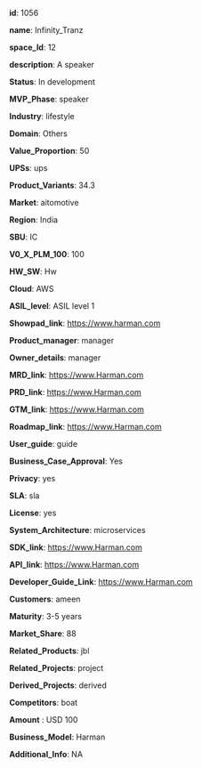 **id**: 1056

**name**: Infinity_Tranz

**space_Id**: 12

**description**: A speaker

**Status**: In development

**MVP_Phase**: speaker

**Industry**: lifestyle

**Domain**: Others 

**Value_Proportion**: 50

**UPSs**: ups

**Product_Variants**: 34.3

**Market**: aitomotive

**Region**: India

**SBU**: IC

**V0_X_PLM_100**: 100

**HW_SW**: Hw

**Cloud**: AWS

**ASIL_level**: ASIL level 1

**Showpad_link**: https://www.harman.com

**Product_manager**: manager

**Owner_details**: manager

**MRD_link**: https://www.Harman.com

**PRD_link**: https://www.Harman.com

**GTM_link**: https://www.Harman.com

**Roadmap_link**: https://www.Harman.com

**User_guide**: guide

**Business_Case_Approval**: Yes

**Privacy**: yes

**SLA**: sla

**License**: yes

**System_Architecture**: microservices

**SDK_link**: https://www.Harman.com

**API_link**: https://www.Harman.com

**Developer_Guide_Link**: https://www.Harman.com

**Customers**: ameen

**Maturity**: 3-5 years

**Market_Share**: 88

**Related_Products**: jbl

**Related_Projects**: project 

**Derived_Projects**: derived

**Competitors**: boat

**Amount** : USD
 100

**Business_Model**: Harman

**Additional_Info**: NA